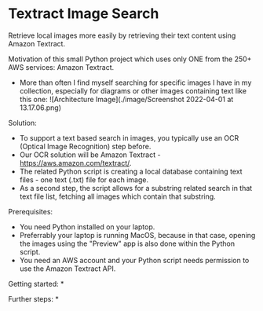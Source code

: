 # Textract Image Search
Retrieve local images more easily by retrieving their text content using Amazon Textract.

Motivation of this small Python project which uses only ONE from the 250+ AWS services: Amazon Textract.

* More than often I find myself searching for specific images I have in my collection, especially for diagrams or other images containing text like this one: ![Architecture Image](./image/Screenshot 2022-04-01 at 13.17.06.png)

Solution:
* To support a text based search in images, you typically use an OCR (Optical Image Recognition) step before.
* Our OCR solution will be Amazon Textract - https://aws.amazon.com/textract/.
* The related Python script is creating a local database containing text files - one text (.txt) file for each image.
* As a second step, the script allows for a substring related search in that text file list, fetching all images which contain that substring.

Prerequisites:
* You need Python installed on your laptop.
* Preferrably your laptop is running MacOS, because in that case, opening the images using the "Preview" app is also done within the Python script.
* You need an AWS account and your Python script needs permission to use the Amazon Textract API.

Getting started:
*

Further steps:
* 
